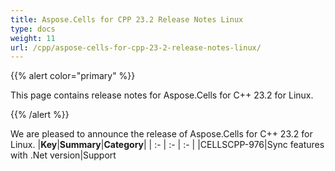 ```yaml
---
title: Aspose.Cells for CPP 23.2 Release Notes Linux
type: docs
weight: 11
url: /cpp/aspose-cells-for-cpp-23-2-release-notes-linux/
---
```


{{% alert color="primary" %}}

This page contains release notes for Aspose.Cells for C++ 23.2 for Linux.

{{% /alert %}}

We are pleased to announce the release of Aspose.Cells for C++ 23.2 for Linux.
|**Key**|**Summary**|**Category**|
| :- | :- | :- |
|CELLSCPP-976|Sync features with .Net version|Support
